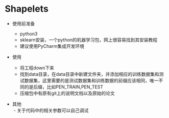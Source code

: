 # Shapelets
- 使用前准备
  - python3
  - sklearn安装，一个python的机器学习包，网上很容易找到其安装教程  
  - 建议使用PyCharm集成开发环境

- 使用
  - 将工程down下来 
  - 找到data目录，在data目录中新建文件夹，并添加相应的训练数据集和测试数据集，这里需要的是测试数据集和训练数据的前缀应该相同，唯一不同的是后缀，比如PEN_TRAIN,PEN_TEST
  - 压缩包中有原有git上的说明文档以及原始的论文    
- 其他  
  -  关于代码中的相关参数可以自己调试
